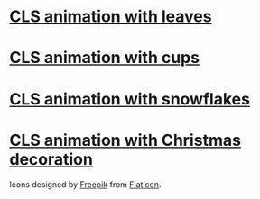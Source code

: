 # <a href="https://cdn.rawgit.com/jelena-simovic-rota/cls-animation/05f341ef/start-leaves.html">CLS animation with leaves</a>

# <a href="https://cdn.rawgit.com/jelena-simovic-rota/cls-animation/f0219dd2/animation/cls-cups.html">CLS animation with cups</a>

# <a href="https://cdn.rawgit.com/jelena-simovic-rota/cls-animation/05f341ef/start-snowflakes.html">CLS animation with snowflakes</a>

# <a href="https://cdn.rawgit.com/jelena-simovic-rota/cls-animation/05f341ef/start-decorations.html">CLS animation with Christmas decoration</a>

Icons designed by <a href="https://www.flaticon.com/authors/freepik">Freepik</a> from <a href="https://www.flaticon.com">Flaticon</a>.
